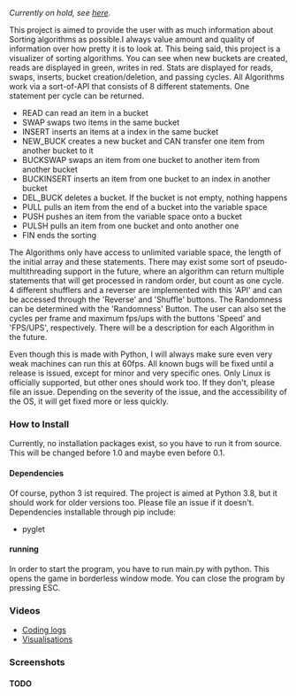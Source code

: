 *Currently on hold, see [here](https://riedler.wien/coding/).*

This project is aimed to provide the user with as much information about Sorting algorithms as possible.I always value amount and quality of information over how pretty it is to look at.
This being said, this project is a visualizer of sorting algorithms. You can see when new buckets are created, reads are displayed in green, writes in red. Stats are displayed for reads, swaps, inserts, bucket creation/deletion, and passing cycles.
All Algorithms work via a sort-of-API that consists of 8 different statements. One statement per cycle can be returned.

- READ can read an item in a bucket
- SWAP swaps two items in the same bucket
- INSERT inserts an items at a index in the same bucket
- NEW_BUCK creates a new bucket and CAN transfer one item from another bucket to it
- BUCKSWAP swaps an item from one bucket to another item from another bucket
- BUCKINSERT inserts an item from one bucket to an index in another bucket
- DEL_BUCK deletes a bucket. If the bucket is not empty, nothing happens
- PULL pulls an item from the end of a bucket into the variable space
- PUSH pushes an item from the variable space onto a bucket
- PULSH pulls an item from one bucket and onto another one
- FIN ends the sorting

The Algorithms only have access to unlimited variable space, the length of the initial array and these statements.
There may exist some sort of pseudo-multithreading support in the future, where an algorithm can return multiple statements that will get processed in random order, but count as one cycle.
4 different shufflers and a reverser are implemented with this 'API' and can be accessed through the 'Reverse' and 'Shuffle' buttons. The Randomness can be determined with the 'Randomness' Button.
The user can also set the cycles per frame and maximum fps/ups with the buttons 'Speed' and 'FPS/UPS', respectively.
There will be a description for each Algorithm in the future.

Even though this is made with Python, I will always make sure even very weak machines can run this at 60fps.
All known bugs will be fixed until a release is issued, except for minor and very specific ones.
Only Linux is officially supported, but other ones should work too. If they don't, please file an issue.
Depending on the severity of the issue, and the accessibility of the OS, it will get fixed more or less quickly.

### How to Install
Currently, no installation packages exist, so you have to run it from source. This will be changed before 1.0 and maybe even before 0.1.

#### Dependencies
Of course, python 3 ist required. The project is aimed at Python 3.8, but it should work for older versions too. Please file an issue if it doesn't.
Dependencies installable through pip include:

- pyglet

#### running
In order to start the program, you have to run main.py with python. This opens the game in borderless window mode. You can close the program by pressing ESC.

### Videos
- [Coding logs](https://www.youtube.com/playlist?list=PLS2fPT7ug4bX_t_mjvWyx_KoADLQWTrnq)
- [Visualisations](https://www.youtube.com/playlist?list=PLS2fPT7ug4bW6Bbb7uuKZ0PDuBq_AnDNn)

### Screenshots
#### TODO
